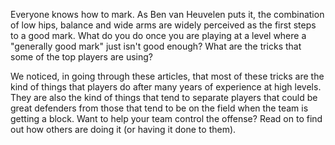 Everyone knows how to mark. As Ben van Heuvelen puts it, the combination
of low hips, balance and wide arms are widely perceived as the first
steps to a good mark. What do you do once you are playing at a level
where a \"generally good mark\" just isn\'t good enough? What are the
tricks that some of the top players are using?

We noticed, in going through these articles, that most of these tricks
are the kind of things that players do after many years of experience at
high levels. They are also the kind of things that tend to separate
players that could be great defenders from those that tend to be on the
field when the team is getting a block. Want to help your team control
the offense? Read on to find out how others are doing it (or having it
done to them).
